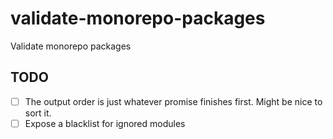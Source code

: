 # validate-monorepo-packages

Validate monorepo packages

## TODO

- [ ] The output order is just whatever promise finishes first. Might be nice to sort it.
- [ ] Expose a blacklist for ignored modules